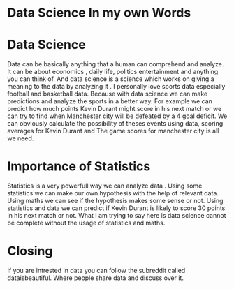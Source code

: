# Data Science In my own Words

# Data Science
Data can be basically anything that a human can comprehend and analyze. It can be about economics , daily life, politics entertainment and anything you can think of. And data science is a science which works on giving a meaning to the data by analyzing it . I personally love sports data especially football and basketball data. Because with data science we can make predictions and analyze the sports in a better way. For example we can predict how much points Kevin Durant might score in his next match or we can try to find when Manchester city will be defeated by a 4 goal deficit. We can obviously calculate the possibility of theses events using data, scoring averages for Kevin Durant and The game scores for manchester city is all we need.

# Importance of Statistics
 Statistics is a very powerfull way we can analyze data . Using some statistics we can make our own hypothesis with the help of relevant data. Using maths we can see if the hypothesis makes some sense or not. Using statistics and data we can predict if Kevin Durant is likely to score 30 points in his next match or not. What I am trying to say here is data science cannot be complete without the usage of statistics and maths.

 # Closing 
 If you are intrested in data you can follow the subreddit called dataisbeautiful. Where people share data and discuss over it. 
